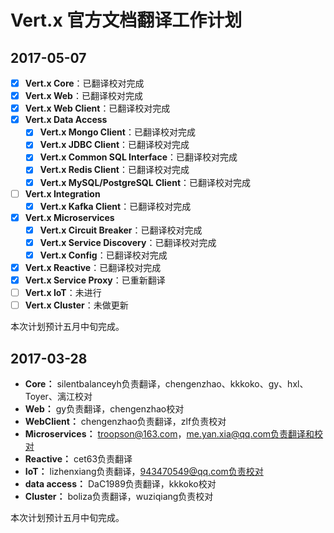 # Vert.x 官方文档翻译工作计划

## 2017-05-07

- [x] **Vert.x Core**：已翻译校对完成
- [x] **Vert.x Web**：已翻译校对完成
- [x] **Vert.x Web Client**：已翻译校对完成
- [x] **Vert.x Data Access**
  - [x] **Vert.x Mongo Client**：已翻译校对完成
  - [x] **Vert.x JDBC Client**：已翻译校对完成
  - [x] **Vert.x Common SQL Interface**：已翻译校对完成
  - [x] **Vert.x Redis Client**：已翻译校对完成
  - [x] **Vert.x MySQL/PostgreSQL Client**：已翻译校对完成
- [ ] **Vert.x Integration**
  - [x] **Vert.x Kafka Client**：已翻译校对完成
- [x] **Vert.x Microservices**
  - [x] **Vert.x Circuit Breaker**：已翻译校对完成
  - [x] **Vert.x Service Discovery**：已翻译校对完成
  - [x] **Vert.x Config**：已翻译校对完成
- [x] **Vert.x Reactive**：已翻译校对完成
- [x] **Vert.x Service Proxy**：已重新翻译
- [ ] **Vert.x IoT**：未进行
- [ ] **Vert.x Cluster**：未做更新

本次计划预计五月中旬完成。


## 2017-03-28  

- **Core：** silentbalanceyh负责翻译，chengenzhao、kkkoko、gy、hxl、Toyer、漓江校对
- **Web：** gy负责翻译，chengenzhao校对
- **WebClient：** chengenzhao负责翻译，zlf负责校对  
- **Microservices：** troopson@163.com，me.yan.xia@qq.com负责翻译和校对  
- **Reactive：** cet63负责翻译  
- **IoT：** lizhenxiang负责翻译，943470549@qq.com负责校对  
- **data access：** DaC1989负责翻译，kkkoko校对  
- **Cluster：** boliza负责翻译，wuziqiang负责校对  

本次计划预计五月中旬完成。
